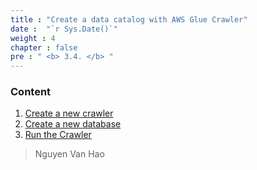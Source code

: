 ```yaml
---
title : "Create a data catalog with AWS Glue Crawler"
date :  "`r Sys.Date()`" 
weight : 4 
chapter : false
pre : " <b> 3.4. </b> "
---
```

### Content
 1. [Create a new crawler](3.4.1-create-a-new-crawler/)
 2. [Create a new database](3.4.2-create-a-new-database/)
 3. [Run the Crawler](3.4.3-run-the-crawler/)
> Nguyen Van Hao